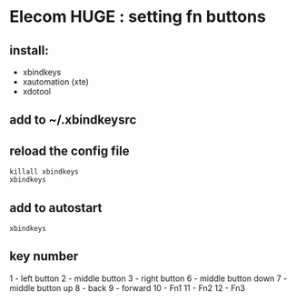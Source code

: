 # Elecom HUGE : setting fn buttons

## install:
- xbindkeys
- xautomation (xte)
- xdotool

## add to ~/.xbindkeysrc

## reload the config file
```
killall xbindkeys
xbindkeys
```

## add to autostart 
```
xbindkeys
```

## key number
1 - left button 
2 - middle button 
3 - right button 
6 - middle button down 
7 - middle button up 
8 - back 
9 - forward 
10 - Fn1 
11 - Fn2 
12 - Fn3 
